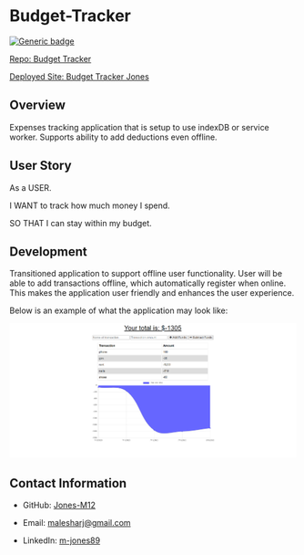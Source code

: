 # Budget-Tracker
[![Generic badge](https://img.shields.io/badge/VERSION-1.1.0-PURPLE.svg)](https://shields.io/)

[Repo: Budget Tracker](https://github.com/Jones-M12/Budget-Tracker)

[Deployed Site: Budget Tracker Jones](https://budgettrackerjones.herokuapp.com/)


## Overview

Expenses tracking application that is setup to use indexDB or service worker. Supports ability to add deductions even offline.

## User Story

As a USER.

I WANT to track how much money I spend.

SO THAT I can stay within my budget.

## Development 

Transitioned application to support offline user functionality. User will be able to add transactions offline, which automatically register when online. 
This makes the application user friendly and enhances the user experience.

Below is an example of what the application may look like:

![Budget Tracker Demo](./Images/budgettracker.png)


## Contact Information

* GitHub: [Jones-M12](https://github.com/Jones-M12) 

* Email: malesharj@gmail.com 

* LinkedIn: [m-jones89](https://www.linkedin.com/in/m-jones89/)
